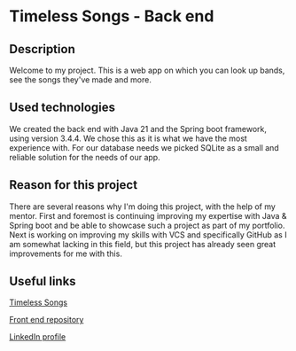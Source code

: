 # Timeless Songs - Back end
## Description
Welcome to my project. This is a web app on which you can look up bands, see the songs they've made
and more.
## Used technologies
We created the back end with Java 21 and the Spring boot framework, using version 3.4.4.
We chose this as it is what we have the most experience with.
For our database needs we picked SQLite as a small and reliable solution for the needs of our app.
## Reason for this project
There are several reasons why I'm doing this project, with the help of my mentor.
First and foremost is continuing improving my expertise with Java & Spring boot 
and be able to showcase such a project as part of my portfolio.
Next is working on improving my skills with VCS and specifically GitHub as I am somewhat lacking in this field,
but this project has already seen great improvements for me with this.
## Useful links
[Timeless Songs](https://dev-v1.timeless-songs.feco.be)

[Front end repository](https://github.com/BenCouwberghs/timeless_songs_frontend)

[LinkedIn profile](https://www.linkedin.com/in/ben-couwberghs/)